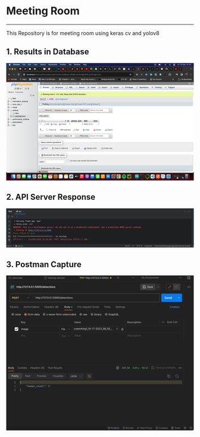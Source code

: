 # Meeting Room
---
This Repository is for meeting room using keras cv and yolov8

## 1.  Results in Database
![Uji di local](./dokumentasi/1.png)

## 2. API Server Response
![Uji di local](./dokumentasi/2.png)

## 3. Postman Capture
![Uji di local](./dokumentasi/3.png)

